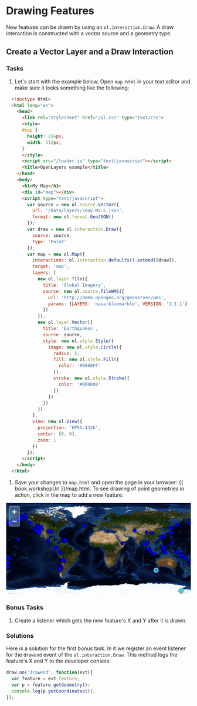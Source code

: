 # Drawing Features

New features can be drawn by using an `ol.interaction.Draw`. A draw interaction is constructed with a vector source and a geometry type.

## Create a Vector Layer and a Draw Interaction

### Tasks

1.  Let's start with the example below. Open `map.html` in your text editor and make sure it looks something like the following:

  ```html
    <!doctype html>
    <html lang="en">
      <head>
        <link rel="stylesheet" href="/ol.css" type="text/css">
        <style>
        #map {
          height: 256px;
          width: 512px;
        }
        </style>
        <script src="/loader.js" type="text/javascript"></script>
        <title>OpenLayers example</title>
      </head>
      <body>
        <h1>My Map</h1>
        <div id="map"></div>
        <script type="text/javascript">
          var source = new ol.source.Vector({
            url: '/data/layers/7day-M2.5.json',
            format: new ol.format.GeoJSON()
          });
          var draw = new ol.interaction.Draw({
            source: source,
            type: 'Point'
          });
          var map = new ol.Map({
            interactions: ol.interaction.defaults().extend([draw]),
            target: 'map',
            layers: [
              new ol.layer.Tile({
                title: 'Global Imagery',
                source: new ol.source.TileWMS({
                  url: 'http://demo.opengeo.org/geoserver/wms',
                  params: {LAYERS: 'nasa:bluemarble', VERSION: '1.1.1'}
                })
              }),
              new ol.layer.Vector({
                title: 'Earthquakes',
                source: source,
                style: new ol.style.Style({
                  image: new ol.style.Circle({
                    radius: 5,
                    fill: new ol.style.Fill({
                      color: '#0000FF'
                    }),
                    stroke: new ol.style.Stroke({
                      color: '#000000'
                    })
                  })
                })
              })
            ],
            view: new ol.View({
              projection: 'EPSG:4326',
              center: [0, 0],
              zoom: 1
            })
          });
        </script>
      </body>
    </html>
  ```

1.  Save your changes to `map.html` and open the page in your browser:  {{ book.workshopUrl }}/map.html. To see drawing of point geometries in action, click in the map to add a new feature:

  ![Using a draw interaction to add features to a vector source](draw1.png)

### Bonus Tasks

1.  Create a listener which gets the new feature's X and Y after it is drawn.

### Solutions

Here is a solution for the first bonus task. In it we register an event listener for the `drawend` event of the `ol.interaction.Draw`. This method logs the feature's X and Y to the developer console:

```js
draw.on('drawend', function(evt){
  var feature = evt.feature;
  var p = feature.getGeometry();
  console.log(p.getCoordinates());
});
```
